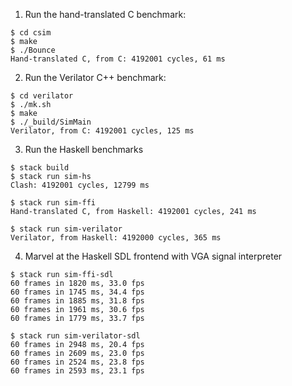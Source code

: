 1. Run the hand-translated C benchmark:

```
$ cd csim
$ make
$ ./Bounce
Hand-translated C, from C: 4192001 cycles, 61 ms
```

2. Run the Verilator C++ benchmark:

```
$ cd verilator
$ ./mk.sh
$ make
$ ./_build/SimMain
Verilator, from C: 4192001 cycles, 125 ms
```

3. Run the Haskell benchmarks

```
$ stack build
$ stack run sim-hs
Clash: 4192001 cycles, 12799 ms

$ stack run sim-ffi
Hand-translated C, from Haskell: 4192001 cycles, 241 ms

$ stack run sim-verilator
Verilator, from Haskell: 4192000 cycles, 365 ms
```

4. Marvel at the Haskell SDL frontend with VGA signal interpreter

```
$ stack run sim-ffi-sdl
60 frames in 1820 ms, 33.0 fps
60 frames in 1745 ms, 34.4 fps
60 frames in 1885 ms, 31.8 fps
60 frames in 1961 ms, 30.6 fps
60 frames in 1779 ms, 33.7 fps

$ stack run sim-verilator-sdl
60 frames in 2948 ms, 20.4 fps
60 frames in 2609 ms, 23.0 fps
60 frames in 2524 ms, 23.8 fps
60 frames in 2593 ms, 23.1 fps
```
